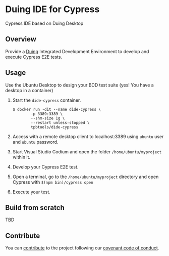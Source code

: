 # Duing IDE for Cypress

Cypress IDE based on Duing Desktop

## Overview

Provide a [Duing](https://github.com/kairops/docker-ubuntu-xrdp-mate-custom/tree/master/duing) Integrated Development Environment to develop and execute Cypress E2E tests.

## Usage

Use the Ubuntu Desktop to design your BDD test suite (yes! You have a desktop in a container)

1. Start the `dide-cypress` container.

    ```console
    $ docker run -dit --name dide-cypress \
            -p 3389:3389 \
            --shm-size 1g \
            --restart unless-stopped \
            tpbtools/dide-cypress
    ```

2. Access with a remote desktop client to localhost:3389 using `ubuntu` user and `ubuntu` password.

3. Start Visual Studio Codium and open the folder `/home/ubuntu/myproject` within it.

4. Develop your Cypress E2E test.

5. Open a terminal, go to the `/home/ubuntu/myproject` directory and open Cypress with `$(npm bin)/cypress open`

6. Execute your test.

## Build from scratch

TBD

## Contribute

You can [contribute](CONTRIBUTING.md) to the project following our [covenant code of conduct](CODE_OF_CONDUCT.md).
